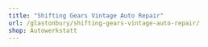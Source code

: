 ```yaml
---
title: "Shifting Gears Vintage Auto Repair"
url: /glastonbury/shifting-gears-vintage-auto-repair/
shop: Autowerkstatt
---
```

